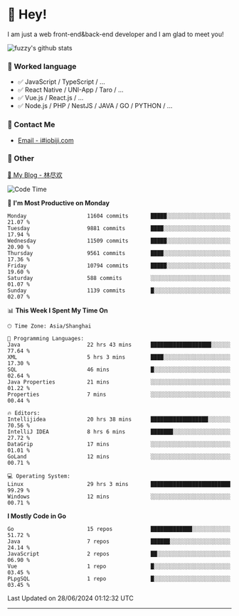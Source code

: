 # 👋 Hey!

I am just a web front-end&back-end developer and I am glad to meet you!

![fuzzy's github stats](https://github-readme-stats.vercel.app/api?username=JaydenForYou&&show_icons=true&&title_color=1abc9c&&icon_color=1abc9c)


### 📝 Worked language

- ✅ JavaScript / TypeScript / ...
- ✅ React Native / UNI-App / Taro / ...
- ✅ Vue.js / React.js / ...
- ✅ Node.js / PHP / NestJS / JAVA / GO / PYTHON / ...

### 📮 Contact Me

- [Email - i#iobiji.com](mailto:i@iobiji.com)


### 🤪 Other

[📌 My Blog - 林尽欢](https://iobiji.com)

<!--START_SECTION:waka-->
![Code Time](http://img.shields.io/badge/Code%20Time-751%20hrs%2055%20mins-blue)

📅 **I'm Most Productive on Monday** 

```text
Monday                   11604 commits       █████░░░░░░░░░░░░░░░░░░░░   21.07 % 
Tuesday                  9881 commits        ████░░░░░░░░░░░░░░░░░░░░░   17.94 % 
Wednesday                11509 commits       █████░░░░░░░░░░░░░░░░░░░░   20.90 % 
Thursday                 9561 commits        ████░░░░░░░░░░░░░░░░░░░░░   17.36 % 
Friday                   10794 commits       █████░░░░░░░░░░░░░░░░░░░░   19.60 % 
Saturday                 588 commits         ░░░░░░░░░░░░░░░░░░░░░░░░░   01.07 % 
Sunday                   1139 commits        █░░░░░░░░░░░░░░░░░░░░░░░░   02.07 % 
```


📊 **This Week I Spent My Time On** 

```text
🕑︎ Time Zone: Asia/Shanghai

💬 Programming Languages: 
Java                     22 hrs 43 mins      ███████████████████░░░░░░   77.64 % 
XML                      5 hrs 3 mins        ████░░░░░░░░░░░░░░░░░░░░░   17.30 % 
SQL                      46 mins             █░░░░░░░░░░░░░░░░░░░░░░░░   02.64 % 
Java Properties          21 mins             ░░░░░░░░░░░░░░░░░░░░░░░░░   01.22 % 
Properties               7 mins              ░░░░░░░░░░░░░░░░░░░░░░░░░   00.44 % 

🔥 Editors: 
Intellijidea             20 hrs 38 mins      ██████████████████░░░░░░░   70.56 % 
IntelliJ IDEA            8 hrs 6 mins        ███████░░░░░░░░░░░░░░░░░░   27.72 % 
DataGrip                 17 mins             ░░░░░░░░░░░░░░░░░░░░░░░░░   01.01 % 
GoLand                   12 mins             ░░░░░░░░░░░░░░░░░░░░░░░░░   00.71 % 

💻 Operating System: 
Linux                    29 hrs 3 mins       █████████████████████████   99.29 % 
Windows                  12 mins             ░░░░░░░░░░░░░░░░░░░░░░░░░   00.71 % 
```

**I Mostly Code in Go** 

```text
Go                       15 repos            █████████████░░░░░░░░░░░░   51.72 % 
Java                     7 repos             ██████░░░░░░░░░░░░░░░░░░░   24.14 % 
JavaScript               2 repos             ██░░░░░░░░░░░░░░░░░░░░░░░   06.90 % 
Vue                      1 repo              █░░░░░░░░░░░░░░░░░░░░░░░░   03.45 % 
PLpgSQL                  1 repo              █░░░░░░░░░░░░░░░░░░░░░░░░   03.45 % 
```




 Last Updated on 28/06/2024 01:12:32 UTC
<!--END_SECTION:waka-->
---
